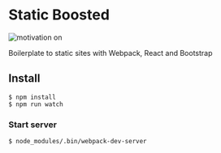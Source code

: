 # Static Boosted

![motivation on](https://img.shields.io/badge/motivation-on-green.svg)

Boilerplate to static sites with Webpack, React and Bootstrap

## Install


```
$ npm install
$ npm run watch
```

### Start server

```
$ node_modules/.bin/webpack-dev-server
```
